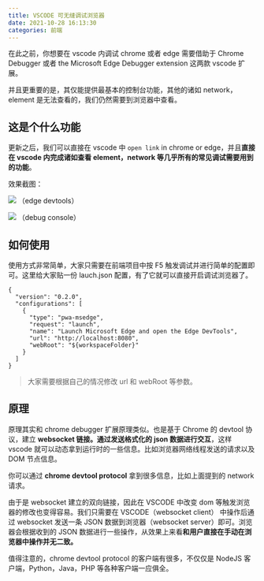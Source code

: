 ```yaml
---
title: VSCODE 可无缝调试浏览器
date: 2021-10-28 16:13:30
categories: 前端
---
```


在此之前，你想要在 vscode 内调试 chrome 或者 edge 需要借助于 Chrome Debugger 或者 the Microsoft Edge Debugger extension 这两款 vscode 扩展。

并且更重要的是，其仅能提供最基本的控制台功能，其他的诸如 network，element 是无法查看的，我们仍然需要到浏览器中查看。

## 这是个什么功能

更新之后，我们可以直接在 vscode 中 `open link` in chrome or edge，并且**直接在 vscode 内完成诸如查看 element，network 等几乎所有的常见调试需要用到的功能**。

效果截图：

![](https://upload-images.jianshu.io/upload_images/10024246-5b4a44824b900ca2.png?imageMogr2/auto-orient/strip%7CimageView2/2/w/1240)
（edge devtools）

![](https://upload-images.jianshu.io/upload_images/10024246-045339413a8be6bc.png?imageMogr2/auto-orient/strip%7CimageView2/2/w/1240)
（debug console）

## 如何使用

使用方式非常简单，大家只需要在前端项目中按 F5 触发调试并进行简单的配置即可。这里给大家贴一份 lauch.json 配置，有了它就可以直接开启调试浏览器了。

```
{
  "version": "0.2.0",
  "configurations": [
    {
      "type": "pwa-msedge",
      "request": "launch",
      "name": "Launch Microsoft Edge and open the Edge DevTools",
      "url": "http://localhost:8080",
      "webRoot": "${workspaceFolder}"
    }
  ]
}
```

> 大家需要根据自己的情况修改 url 和 webRoot 等参数。

## 原理

原理其实和 chrome debugger 扩展原理类似。也是基于 Chrome 的 devtool 协议，建立 **websocket 链接。通过发送格式化的 json 数据进行交互**，这样 vscode 就可以动态拿到运行时的一些信息。比如浏览器网络线程发送的请求以及 DOM 节点信息。

你可以通过 **chrome devtool protocol** 拿到很多信息，比如上面提到的 network 请求。

由于是 websocket 建立的双向链接，因此在 VSCODE 中改变 dom 等触发浏览器的修改也变得容易。我们只需要在 VSCODE（websocket client） 中操作后通过 websocket 发送一条 JSON 数据到浏览器（websocket server）即可。浏览器会根据收到的 JSON 数据进行一些操作，从效果上来看**和用户直接在手动在浏览器中操作并无二致。**

值得注意的，chrome devtool protocol 的客户端有很多，不仅仅是 NodeJS 客户端，Python，Java，PHP 等各种客户端一应俱全。
